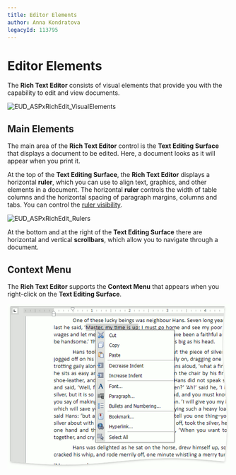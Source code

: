 ```yaml
---
title: Editor Elements
author: Anna Kondratova
legacyId: 113795
---
```

# Editor Elements
The **Rich Text Editor** consists of visual elements that provide you with the capability to edit and view documents.

![EUD_ASPxRichEdit_VisualElements](../../../images/img117724.png)

## Main Elements
The main area of the **Rich Text Editor** control is the **Text Editing Surface** that displays a document to be edited. Here, a document looks as it will appear when you print it.

At the top of the **Text Editing Surface**, the **Rich Text Editor** displays a horizontal **ruler**, which you can use to align text, graphics, and other elements in a document. The horizontal **ruler** controls the width of table columns and the horizontal spacing of paragraph margins, columns and tabs. You can control the [ruler visibility](../viewing-and-navigating/show-horizontal-ruler.md).

![EUD_ASPxRichEdit_Rulers](../../../images/img117725.png)

At the bottom and at the right of the **Text Editing Surface** there are horizontal and vertical **scrollbars**, which allow you to navigate through a document.

## Context Menu
The **Rich Text Editor** supports the **Context Menu** that appears when you right-click on the **Text Editing Surface**.

![EUD_ASPxRichEdit_ContextMenu](../../../images/img117726.png)